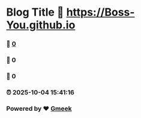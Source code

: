 # Blog Title :link: https://Boss-You.github.io 
### :page_facing_up: [0](https://Boss-You.github.io/tag.html) 
### :speech_balloon: 0 
### :hibiscus: 0 
### :alarm_clock: 2025-10-04 15:41:16 
### Powered by :heart: [Gmeek](https://github.com/Meekdai/Gmeek)
